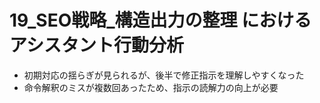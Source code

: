 # 19_SEO戦略_構造出力の整理 におけるアシスタント行動分析

- 初期対応の揺らぎが見られるが、後半で修正指示を理解しやすくなった
- 命令解釈のミスが複数回あったため、指示の読解力の向上が必要
